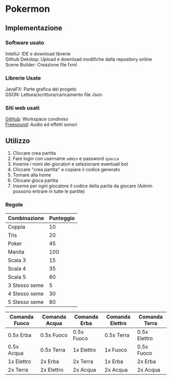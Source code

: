 # Pokermon
## Implementazione
### Software usato
IntelliJ: IDE e download librerie  
Github Dekstop: Upload e download modifiche dalla repository online  
Scene Builder: Creazione file fxml
### Librerie Usate
JavaFX: Parte grafica del progeto  
GSON: Lettura/scrittura/caricamento file Json
### Siti web usati
[GitHub](https://github.com/): Workspace condiviso  
[Freesound](https://freesound.org/): Audio ed effetti sonori
## Utilizzo
1. Cliccare crea partita
2. Fare login con username `admin` e password `spacca`
3. Inserire i nomi dei giocatori e selezionare eventuali bot
4. Cliccare "crea partita" e copiare il codice generato
5. Tornare alla home
6. Cliccare gioca partita
7. Inserire per ogni giocatore il codice della parita da giocare (Admin possono entrare in tutte le partite)

### Regole
| Combinazione  | Punteggio |
|---------------|-----------|
| Coppia        | 10        |
| Tris          | 20        |
| Poker         | 45        |
| Manita        | 100       |
| Scala 3       | 15        |
| Scala 4       | 35        |
| Scala 5       | 60        |
| 3 Stesso seme | 5         |
| 4 Stesso seme | 30        |
| 5 Stesso seme | 80        |

| Comanda Fuoco | Comanda Acqua | Comanda Erba | Comanda Elettro | Comanda Terra |
|---------------|---------------|--------------|-----------------|---------------|
| 0.5x Erba     | 0.5x Fuoco    | 0.5x Fuoco   | 0.5x Terra      | 0.5x Elettro  |
| 0.5x Acqua    | 0.5x Terra    | 1x Elettro   | 1x Fuoco        | 0.5x Fuoco    |
| 1x Elettro    | 2x Erba       | 2x Terra     | 1x Erba         | 2x Erba       |
| 2x Terra	     | 2x Elettro    | 2x Acqua     | 2x Acqua        | 2x Acqua      |